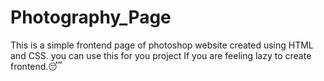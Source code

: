 # Photography_Page
This is a simple frontend page of photoshop website created using HTML and CSS.
you can use this for you project If you are feeling lazy to create frontend.😴 
